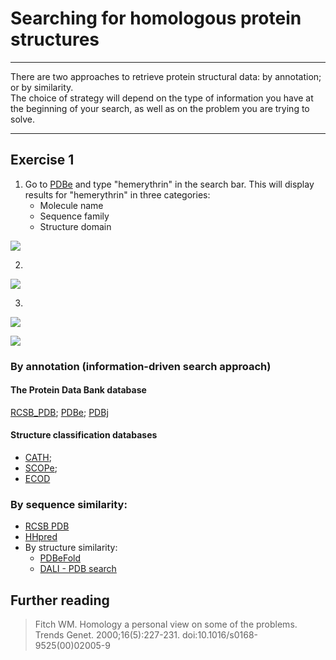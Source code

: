 # Searching for homologous protein structures
_____
There are two approaches to retrieve protein structural data: by annotation; or by similarity.  
The choice of strategy will depend on the type of information you have at the beginning of 
your search, as well as on the problem you are trying to solve.

_____
## Exercise 1

1. Go to [PDBe](https://www.ebi.ac.uk/pdbe/) and type "hemerythrin" in the search bar.
   This will display results for "hemerythrin" in three categories: 
   - Molecule name
   - Sequence family
   - Structure domain
   
   

![](https://github.com/Claualvarez/ECCB2020/blob/master/Figures/Hemerythrin_seq_fam_searchPDBe.png)

2. 

![](https://github.com/Claualvarez/ECCB2020/blob/master/Figures/hemerythrin_PDBe_entries.png)

3.

![](https://github.com/Claualvarez/ECCB2020/blob/master/Figures/PDBeKB.png)

![](https://github.com/Claualvarez/ECCB2020/blob/master/Figures/Hemerythrin_structure_cluster.png)

### By annotation (information-driven search approach) 
#### The Protein Data Bank database
[RCSB_PDB](https://www.rcsb.org/); [PDBe](https://www.ebi.ac.uk/pdbe/); [PDBj](https://pdbj.org/)
#### Structure classification databases
- [CATH](https://www.cathdb.info/); 
- [SCOPe](https://scop.berkeley.edu/); 
- [ECOD](http://prodata.swmed.edu/ecod/)

### By sequence similarity: 
  - [RCSB PDB](https://www.rcsb.org/) 
  - [HHpred](https://toolkit.tuebingen.mpg.de/tools/hhpred)
- By structure similarity: 
  - [PDBeFold](https://www.ebi.ac.uk/msd-srv/ssm/) 
  - [DALI - PDB search](http://ekhidna2.biocenter.helsinki.fi/dali/)

## Further reading
> Fitch WM. Homology a personal view on some of the problems.  
Trends Genet. 2000;16(5):227-231. doi:10.1016/s0168-9525(00)02005-9
